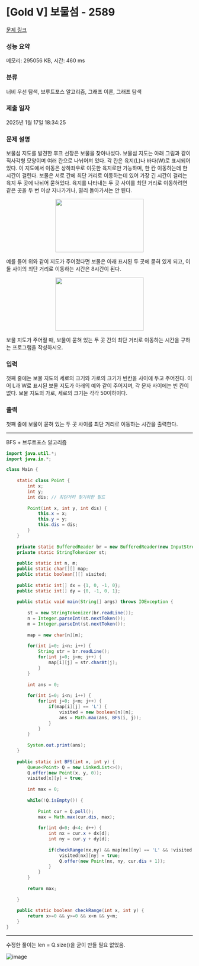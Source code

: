# [Gold V] 보물섬 - 2589 

[문제 링크](https://www.acmicpc.net/problem/2589) 

### 성능 요약

메모리: 295056 KB, 시간: 460 ms

### 분류

너비 우선 탐색, 브루트포스 알고리즘, 그래프 이론, 그래프 탐색

### 제출 일자

2025년 1월 17일 18:34:25

### 문제 설명

<p>보물섬 지도를 발견한 후크 선장은 보물을 찾아나섰다. 보물섬 지도는 아래 그림과 같이 직사각형 모양이며 여러 칸으로 나뉘어져 있다. 각 칸은 육지(L)나 바다(W)로 표시되어 있다. 이 지도에서 이동은 상하좌우로 이웃한 육지로만 가능하며, 한 칸 이동하는데 한 시간이 걸린다. 보물은 서로 간에 최단 거리로 이동하는데 있어 가장 긴 시간이 걸리는 육지 두 곳에 나뉘어 묻혀있다. 육지를 나타내는 두 곳 사이를 최단 거리로 이동하려면 같은 곳을 두 번 이상 지나가거나, 멀리 돌아가서는 안 된다.</p>

<p style="text-align: center;"><img alt="" src="https://www.acmicpc.net/upload/images/c1bYIsKpI6m317EAx.jpg" style="width: 238px; height: 144px; "></p>

<p>예를 들어 위와 같이 지도가 주어졌다면 보물은 아래 표시된 두 곳에 묻혀 있게 되고, 이 둘 사이의 최단 거리로 이동하는 시간은 8시간이 된다.</p>

<p style="text-align: center;"><img alt="" src="https://www.acmicpc.net/upload/images/XqDkWCRUWbzZ.jpg" style="width: 238px; height: 144px; "></p>

<p>보물 지도가 주어질 때, 보물이 묻혀 있는 두 곳 간의 최단 거리로 이동하는 시간을 구하는 프로그램을 작성하시오.</p>

### 입력 

 <p>첫째 줄에는 보물 지도의 세로의 크기와 가로의 크기가 빈칸을 사이에 두고 주어진다. 이어 L과 W로 표시된 보물 지도가 아래의 예와 같이 주어지며, 각 문자 사이에는 빈 칸이 없다. 보물 지도의 가로, 세로의 크기는 각각 50이하이다.</p>

### 출력 

 <p>첫째 줄에 보물이 묻혀 있는 두 곳 사이를 최단 거리로 이동하는 시간을 출력한다.</p>

---

BFS + 브루트포스 알고리즘

```java
import java.util.*;
import java.io.*;

class Main {
    
    static class Point {
        int x;
        int y;
        int dis; // 최단거리 찾기위한 필드
        
        Point(int x, int y, int dis) {
            this.x = x;
            this.y = y;
            this.dis = dis;
        }
    }
    
    private static BufferedReader br = new BufferedReader(new InputStreamReader(System.in));
    private static StringTokenizer st;
    
    public static int n, m;
    public static char[][] map;
    public static boolean[][] visited;
    
    public static int[] dx = {1, 0, -1, 0};
    public static int[] dy = {0, -1, 0, 1};
    
    public static void main(String[] args) throws IOException {
        
        st = new StringTokenizer(br.readLine());
        n = Integer.parseInt(st.nextToken());
        m = Integer.parseInt(st.nextToken());
        
        map = new char[n][m];
        
        for(int i=0; i<n; i++) {
            String str = br.readLine();
            for(int j=0; j<m; j++) {
                map[i][j] = str.charAt(j);
            }
        }
        
        int ans = 0;
        
        for(int i=0; i<n; i++) {
            for(int j=0; j<m; j++) {
                if(map[i][j] == 'L') {
                    visited = new boolean[n][m];
                    ans = Math.max(ans, BFS(i, j));
                }
            }
        }
        
        System.out.print(ans);
    }
    
    public static int BFS(int x, int y) {
        Queue<Point> Q = new LinkedList<>();
        Q.offer(new Point(x, y, 0));
        visited[x][y] = true;
        
        int max = 0;
        
        while(!Q.isEmpty()) {
            
            Point cur = Q.poll();
            max = Math.max(cur.dis, max);
                
            for(int d=0; d<4; d++) {
                int nx = cur.x + dx[d];
                int ny = cur.y + dy[d];
                    
                if(checkRange(nx,ny) && map[nx][ny] == 'L' && !visited[nx][ny]) {
                    visited[nx][ny] = true;
                    Q.offer(new Point(nx, ny, cur.dis + 1));
                }
            }
        }
        
        return max;
        
    }
    
    public static boolean checkRange(int x, int y) {
        return x>=0 && y>=0 && x<n && y<m;
    }
}


```

---

수정한 풀이는 len = Q.size()을 굳이 만들 필요 없었음.


![image](https://github.com/user-attachments/assets/35738b69-bf44-4bcb-b514-459af34beb8e)
